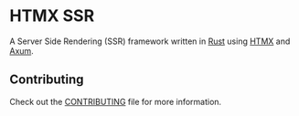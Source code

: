 # HTMX SSR

A Server Side Rendering (SSR) framework written in
[Rust](https://www.rust-lang.org/) using [HTMX](https://htmx.org/) and
[Axum](https://crates.io/crates/axum).

## Contributing

Check out the [CONTRIBUTING](CONTRIBUTING.md) file for more information.
